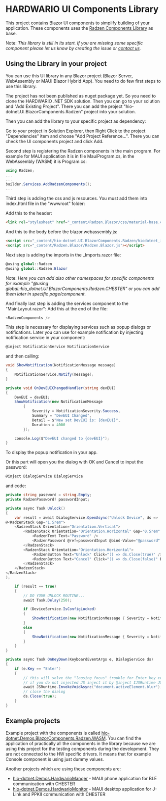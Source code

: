 # HARDWARIO UI Components Library

This project contains Blazor UI components to simplify building of your application.
These components uses the [Radzen Components Library](https://blazor.radzen.com/get-started?theme=material3) as base.

Note: *This library is still in its start. If you are missing some specific component please let us know by creating the issue or [contact us](https://www.hardwario.com/contact).*

## Using the Library in your project
You can use this UI library in any Blazor project (Blazor Server, WebAssembly or MAUI Blazor Hybrid App). You need to do few first steps to use this library. 

The project has not been published as nuget package yet. So you need to clone the HARDWARIO .NET SDK solution. Then you can go to your solution and "Add Existing Project". There you can add the project "hio-dotnet.UI.BlazorComponents.Radzen" project into your solution. 

Then you can add the library to your specific project as dependency:

Go to your project in Solution Explorer, then Right Click to the project "Dependencies" item and choose "Add Project Reference...". There you can check the UI components project and click Add.

Second step is registering the Radzen components in the main program. For example for MAUI application it is in file MauiProgram.cs, in the WebAssembly (WASM) it is Program.cs:

```csharp
using Radzen;
...
...
builder.Services.AddRadzenComponents();
...
```

Third step is adding the css and js resources. You must add them into index.html file in the "wwwroot" folder:

Add this to the header:
```html
<link rel="stylesheet" href="_content/Radzen.Blazor/css/material-base.css">
```

And this to the body before the blazor.webassembly.js:

```html
<script src="_content/hio-dotnet.UI.BlazorComponents.Radzen/hiodotnet_interop.js"></script>
<script src="_content/Radzen.Blazor/Radzen.Blazor.js"></script>
```

Next step is adding the imports in the _Imports.razor file:

```csharp
@using global::Radzen
@using global::Radzen.Blazor
```
Note: *Here you can add also other namespaces for specific components for example "@using global::hio_dotnet.UI.BlazorComponents.Radzen.CHESTER" or you can add them later in specific page/component.*

And finally last step is adding the services component to the "MainLayout.razor":
Add this at the end of the file:

```csharp
<RadzenComponents />
```
This step is necessary for displaying services such as popup dialogs or notifications. Later you can use for example notification by injecting notification service in your component:

```csharp
@inject NotificationService NotificationService
```

and then calling:

```csharp
void ShowNotification(NotificationMessage message)
{
    NotificationService.Notify(message);
}

private void OnDevEUIChangedHandler(string devEUI)
{
    DevEUI = devEUI;
    ShowNotification(new NotificationMessage
        {
            Severity = NotificationSeverity.Success,
            Summary = "DevEUI Changed",
            Detail = $"New set DevEUI is: {devEUI}",
            Duration = 4000
        });

    console.Log($"DevEUI changed to {devEUI}");
}
```
To display the popup notification in your app. 

Or this part will open you the dialog with OK and Cancel to input the password:

```csharp
@inject DialogService DialogService
```

and code:

```csharp
private string password = string.Empty;
private RadzenPassword? passwordInput;

private async Task Unlock()
{
    var result = await DialogService.OpenAsync("Unlock Device", ds =>
@<RadzenStack Gap="1.5rem">
    <RadzenStack Orientation="Orientation.Vertical">
        <RadzenStack Orientation="Orientation.Horizontal" Gap="0.5rem" AlignItems="AlignItems.Start">
            <RadzenText Text="Password" />
            <RadzenPassword @ref=passwordInput @bind-Value="@password" Style="width: 100%;" onkeydown="@(async (KeyboardEventArgs e) => OnKeyDown(e, ds))" />
        </RadzenStack>
        <RadzenStack Orientation="Orientation.Horizontal">
            <RadzenButton Text="Unlock" Click="() => ds.Close(true)" />
            <RadzenButton Text="Cancel" Click="() => ds.Close(false)" ButtonStyle="ButtonStyle.Light" />
        </RadzenStack>
    </RadzenStack>
</RadzenStack>
);

    if (result == true)
    {
        // DO YOUR UNLOCK ROUTINE...
        await Task.Delay(250);

        if (DeviceService.IsConfigLocked)
        {
            ShowNotification(new NotificationMessage { Severity = NotificationSeverity.Error, Summary = "Unlock Failed", Detail = "Device is still locked. Please check if the password is correct.", Duration = 4000 });
        }
        else
        {
            ShowNotification(new NotificationMessage { Severity = NotificationSeverity.Success, Summary = "Unlock Successfull", Detail = "Device is unlocked. You can change configuration now.", Duration = 4000 });
        }
    }
}

private async Task OnKeyDown(KeyboardEventArgs e, DialogService ds)
{
    if (e.Key == "Enter")
    {
	    // this will solve the "loosing focus" trouble for Enter key confirmation of the password. The loose of the focus from textedit is important to propagate newely typed value into the password variable.
	    // if you do not injected JS inject it by @inject IJSRuntime JSRuntime together with @using Microsoft.JSInterop
        await JSRuntime.InvokeVoidAsync("document.activeElement.blur");
		// close the dialog
        ds.Close(true);
    }
}
```


## Example projects
Example project with the components is called [hio-dotnet.Demos.BlazorComponents.Radzen.WASM](). You can find the application of practically all the components in the library because we are using this project for the testing components during the development. They are not connected to the HW specific drivers. It means that for example Console component is using just dummy values.

Another projects which are using these components are:

- [hio-dotnet.Demos.HardwarioManger]() - MAUI phone application for BLE communication with CHESTER
- [hio-dotnet.Demos.HardwarioMonitor]() - MAUI desktop application for J-Link and PPKII communication with CHESTER

